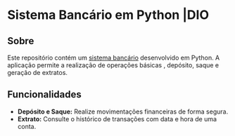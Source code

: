 # Sistema Bancário em Python |DIO

## Sobre
Este repositório contém um [sistema bancário](Sistema_bancario.py) desenvolvido em Python. A aplicação permite a realização de operações básicas , depósito, saque e geração de extratos.

## Funcionalidades
- **Depósito e Saque:** Realize movimentações financeiras de forma segura.
- **Extrato:** Consulte o histórico de transações com data e hora de uma conta.
